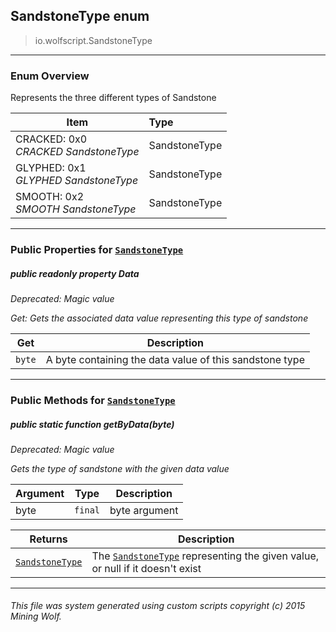 ## SandstoneType __enum__

>io.wolfscript.SandstoneType

---

### Enum Overview

Represents the three different types of Sandstone

Item | Type   
--- | :--- 
CRACKED: 0x0<br> _CRACKED SandstoneType_ | SandstoneType
GLYPHED: 0x1<br> _GLYPHED SandstoneType_ | SandstoneType
SMOOTH: 0x2<br> _SMOOTH SandstoneType_ | SandstoneType



---


### Public Properties for [`SandstoneType`](SandstoneType.md)

##### <a id='data'></a>public  readonly property __Data__
_Deprecated: Magic value_

_Get: Gets the associated data value representing this type of sandstone_

Get | Description
--- | --- 
`byte` | A byte containing the data value of this sandstone type



---

### Public Methods for [`SandstoneType`](SandstoneType.md)

##### <a id='getbydata'></a>public static function __getByData__(byte)
_Deprecated: Magic value_

_Gets the type of sandstone with the given data value_

Argument | Type | Description  
--- | --- | --- 
byte | `final` | byte argument

Returns | Description
--- | --- 
[`SandstoneType`](SandstoneType.md) | The [`SandstoneType`](SandstoneType.md) representing the given value, or null if it doesn't exist


---


###### This file was system generated using custom scripts copyright (c) 2015 Mining Wolf.
	

